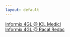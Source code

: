 ```yaml
---
layout: default
---
```

[Informix 4GL @ ICL Medicl](/assignments/ICL%20Medicl.html)<br>
[Informix 4GL @ Racal Redac](/assignments/Racal%20Redac.html)<br>
